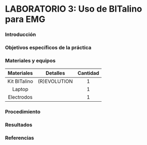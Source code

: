   # LABORATORIO 3: Uso de BITalino para EMG


### Introducción


### Objetivos específicos de la práctica


### Materiales y equipos

|  **Materiales**  | **Detalles** | **Cantidad** |
|:------------:|:---------------:|:---------------:|
|  Kit BITalino   | (R)EVOLUTION   | 1 |
|   Laptop |  | 1 |
|   Electrodos |  | 1 |

### Procedimiento


### Resultados

### Referencias
